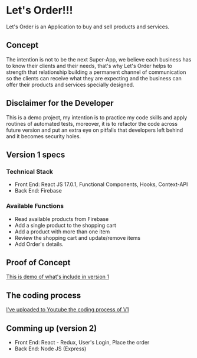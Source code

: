 # Let's Order!!! #

Let's Order is an Application to buy and sell products and services.

## Concept ##
The intention is not to be the next Super-App, we believe each business has to know their clients and their needs, that's why Let's Order helps to strength that relationship building a permanent channel of communication so the clients can receive what they are expecting and the business can offer their products and services specially designed.

## Disclaimer for the Developer ##
This is a demo project, my intention is to practice my code skills and apply routines of automated tests, moreover, it is to refactor the code across future version and put an extra eye on pitfalls that developers left behind and it becomes security holes.


## Version 1 specs ##

### Technical Stack ###
* Front End: React JS 17.0.1, Functional Components, Hooks, Context-API
* Back End: Firebase

### Available Functions ###
* Read available products from Firebase
* Add a single product to the shopping cart
* Add a product with more than one item
* Review the shopping cart and update/remove items
* Add Order's details.


## Proof of Concept ##
[This is demo of what's include in version 1](https://youtu.be/hWygYfoLA-E)


## The coding process ##
[I've uploaded to Youtube the coding process of V1](https://www.youtube.com/playlist?list=PLsQR_Tmsj29n1PgTcssiHI2AKNOi33i4D)

## Comming up (version 2) ##
* Front End: React - Redux, User's Login, Place the order
* Back End: Node JS (Express)